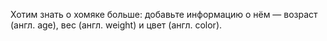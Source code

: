Хотим знать о хомяке больше: добавьте информацию о нём — возраст (англ. age), вес (англ. weight) и цвет (англ. color).